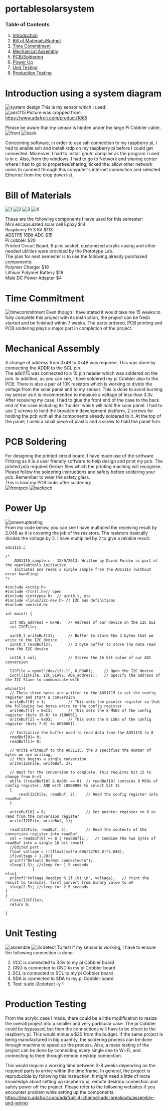 # portablesolarsystem
### Table of Contents
1.  [Introduction](#Introduction-using-a-system-diagram)
2.  [Bill of Materials/Budget](#Bill-of-Materials) 
3.  [Time Commitment](#Time-Commitment)
4.  [Mechanical Assembly](#Mechanical-Assembly)
5.  [PCB/Soldering](#PCB-Soldering)
6.  [Power Up](#Power-Up)
7.  [Unit Testing](#Unit-Testing)
8.  [Production Testing](#Production-Testing)
# Introduction using a system diagram
![system design](https://user-images.githubusercontent.com/42982622/49830478-453ac500-fd5f-11e8-8344-6b2f8369185e.png)
This is my sensor which I used: <br/>
![ads1115](https://user-images.githubusercontent.com/42982622/49827298-fa1cb400-fd56-11e8-92e4-277b1a9c7a47.png)
Picture was cropped from: https://www.adafruit.com/product/1085 <br/>

Please be aware that my sensor is hidden under the large Pi Cobbler cable. <br/>
![front](https://user-images.githubusercontent.com/42982622/49824300-cdb16980-fd4f-11e8-898e-ef7c0ce9466d.jpg)
![back](https://user-images.githubusercontent.com/42982622/49824316-d30eb400-fd4f-11e8-99d3-79dec2b79726.jpg)


Concerning software, in order to use ssh connection to my raspberry pi, I had to enable ssh and install xrdp on my raspberry pi before I could get connected. Moreover, I had to install gnu/c compiler as the program I used is in c. Also, from the windows, I had to go to Network and sharing center where I had to go to properties/sharing, ticked the: allow other network users to connect through this computer's internet connection and selected Ethernet from the drop down list. <br/>



# Bill of Materials
![1](https://user-images.githubusercontent.com/42982622/46377610-0a355a80-c667-11e8-8eae-219a86079d8f.jpg)
![2](https://user-images.githubusercontent.com/42982622/46377611-0a355a80-c667-11e8-9caf-cc08f2a2db3f.jpg)
![3](https://user-images.githubusercontent.com/42982622/46377612-0a355a80-c667-11e8-9c26-09587ed1588b.jpg)
![4](https://user-images.githubusercontent.com/42982622/46377613-0a355a80-c667-11e8-8817-46457f73cb27.jpg)

These are the following components I have used for this semester: <br/>
Mini encapsulated solar cell Epoxy $14 <br/>
Raspberry Pi 3 Kit $113 <br/>
ADS1115 16Bit ADC $15 <br/>
Pi cobbler $20 <br/>
Printed Circuit Board, 8 pins socket, customized acrylic casing and other needed utilities were provided by the Prototype Lab. <br/>
The plan for next semester is to use the following already purchased components: <br/>
Polymer Charger $19 <br/>
Lithium Polymer Battery $16 <br/> 
Male DC Power Adapter $4  <br/>

# Time Commitment
![timecommitment](https://user-images.githubusercontent.com/42982622/49824569-65af5300-fd50-11e8-90a7-5e976da4524b.png)
Even though I have stated it would take me 15 weeks to fully complete this project with its instruction, the project can be fresh started and be finished within 7 weeks. The parts ordered, PCB printing and PCB soldering plays a major part in completion of the project. <br/>

# Mechanical Assembly
A change of address from 0x48 to 0x4B was required. This was done by connecting the ADDR to the SCL pin. <br/>
The ads1115 was connected to a 10 pin header which was soldered on the pcb. In addition, as you can see, I have soldered my pi Cobbler also to the PCB. There is also a pair of 10K resistors which is working to divide the voltage from the solar panel and to my sensor. This is done to avoid burning my sensor as it is recommended to measure a voltage of less than 3.3v. <br/>
After receiving my case, I had to glue the front end of the case to the back end of the case including its 'holder' which will hold the solar panel. I had to use 2 screws to hold the broadcom development platform, 2 screws for holding the pcb with all the components already soldered to it. At the top of the panel, I used a small piece of plastic and a screw to hold the panel firm.


# PCB Soldering
For designing the printed circuit board, I have made use of the software Fritzing as it is a user friendly software to help design and print my pcb. The printed pcb required Gerber files which the printing maching will recognise. <br/>
Please follow the soldering instructions and safety before soldering your pcb. Remember to wear the safety glass. <br/>
This is how my PCB looks after soldering: <br/>
![frontpcb](https://user-images.githubusercontent.com/42982622/49824367-ec176500-fd4f-11e8-8703-3669a34bdb7f.jpg)
![backpcb](https://user-images.githubusercontent.com/42982622/49824368-ec176500-fd4f-11e8-8948-25bf8d5d45ef.jpg)


# Power Up
![poweruptesting](https://user-images.githubusercontent.com/42982622/49824351-e457c080-fd4f-11e8-9f5e-c7b8d0077b0d.png) <br/>
From my code below, you can see I have multipled the receiving result by 2.048 as it is covering the job of the resistors. The resistors basically divides the voltage by 2. I have multiplied by 2 to give a reliable result. <br/>

```ads1115.c```
```
/* 
	ADS1115_sample.c - 12/9/2013. Written by David Purdie as part of the openlabtools initiative
	Initiates and reads a single sample from the ADS1115 (without error handling)
*/

#include <stdio.h>
#include <fcntl.h>// open
#include <inttypes.h>  // uint8_t, etc
#include <linux/i2c-dev.h> // I2C bus definitions
#include <unistd.h>

int main() {
	
  int ADS_address = 0x4B;	// Address of our device on the I2C bus
  int I2CFile;
  
  uint8_t writeBuf[3];		// Buffer to store the 3 bytes that we write to the I2C device
  uint8_t readBuf[2];		// 2 byte buffer to store the data read from the I2C device
  
  int16_t val;				// Stores the 16 bit value of our ADC conversion
  
  I2CFile = open("/dev/i2c-1", O_RDWR);		// Open the I2C device
  ioctl(I2CFile, I2C_SLAVE, ADS_address);   // Specify the address of the I2C Slave to communicate with

while(1){	  
  // These three bytes are written to the ADS1115 to set the config register and start a conversion 
  writeBuf[0] = 1;			// This sets the pointer register so that the following two bytes write to the config register
  writeBuf[1] = 0xC3;   	// This sets the 8 MSBs of the config register (bits 15-8) to 11000011
  writeBuf[2] = 0x03;  		// This sets the 8 LSBs of the config register (bits 7-0) to 00000011
  
  // Initialize the buffer used to read data from the ADS1115 to 0
  readBuf[0]= 0;		
  readBuf[1]= 0;
	  
  // Write writeBuf to the ADS1115, the 3 specifies the number of bytes we are writing,
  // this begins a single conversion
  write(I2CFile, writeBuf, 3);	

  // Wait for the conversion to complete, this requires bit 15 to change from 0->1
  while ((readBuf[0] & 0x80) == 0)	// readBuf[0] contains 8 MSBs of config register, AND with 10000000 to select bit 15
  {
	  read(I2CFile, readBuf, 2);	// Read the config register into readBuf
  }

  writeBuf[0] = 0;					// Set pointer register to 0 to read from the conversion register
  write(I2CFile, writeBuf, 1);
  
  read(I2CFile, readBuf, 2);		// Read the contents of the conversion register into readBuf
  val = readBuf[0] << 8 | readBuf[1];	// Combine the two bytes of readBuf into a single 16 bit result 
  //Edited part
  float voltage = (((float)val*4.096/32767.0)*2.048);
  if(voltage < 1.29){
  printf("Default 0v/Not connected\n");
  sleep(1.5); //sleep for 1.5 seconds
			}
else{
  printf("Voltage Reading %.2f (V) \n", voltage);	// Print the result to terminal, first convert from binary value to mV		
  sleep(2.5); //sleep for 2.5 seconds
}
}
  close(I2CFile);
  return 0;

}
```

# Unit Testing
![assemble](https://user-images.githubusercontent.com/42982622/49825234-ede22800-fd51-11e8-8b8d-6abb57f44af8.jpg)
![i2cdetect](https://user-images.githubusercontent.com/42982622/49824587-6d6ef780-fd50-11e8-9925-e4cbc1b9c42a.png)
To test if my sensor is working, I have to ensure the following connection is done: <br/>
1. VCC is connected to 3.3v to my pi Cobbler board <br/>
2. GND is connected to GND to my pi Cobbler board <br/>
3. SCL is connected to SCL to my pi Cobbler board <br/>
4. SDA is connected to SDA to my pi Cobbler board <br/>
5. Test: sudo i2cdetect -y 1 <br/>
# Production Testing
From the acrylic case I made, there could be a little modification to resize the overall project into a smaller and very particular case. The pi Cobbler could be bypassed, but then the connections will have to be direct to the raspberry pi. This would minus a $20 from the budget. If the same project is being manufactured in big quantity, the soldering process can be done through machine to speed up the process. Also, a mass testing of the project can be done by connecting every single one to Wi-Fi, and connecting to them through remote desktop connection.

This would require a working time between 3-8 weeks depending on the required parts to arrive within the time frame. In general, the project is reproducible by following this instruction. It might need a little of more knowledge about setting up raspberry pi, remote desktop connection and safely power off the project. Please refer to the following websites if you encounter problem while setting up the components: <br/>
https://learn.adafruit.com/adafruit-4-channel-adc-breakouts/assembly-and-wiring
